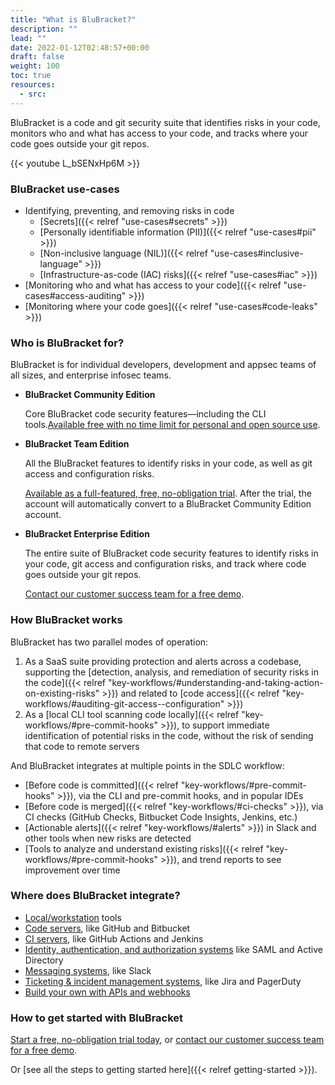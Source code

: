 ```yaml
---
title: "What is BluBracket?"
description: ""
lead: ""
date: 2022-01-12T02:48:57+00:00
draft: false
weight: 100
toc: true
resources:
  - src:
---
```


BluBracket is a code and git security suite that identifies risks in your code, monitors who and what has access to your code, and tracks where your code goes outside your git repos.

{{< youtube L_bSENxHp6M >}}

### BluBracket use-cases

- Identifying, preventing, and removing risks in code
  - [Secrets]({{< relref "use-cases#secrets" >}})
  - [Personally identifiable information (PII)]({{< relref "use-cases#pii" >}})
  - [Non-inclusive language (NIL)]({{< relref "use-cases#inclusive-language" >}})
  - [Infrastructure-as-code (IAC) risks]({{< relref "use-cases#iac" >}})
- [Monitoring who and what has access to your code]({{< relref "use-cases#access-auditing" >}})
- [Monitoring where your code goes]({{< relref "use-cases#code-leaks" >}})

### Who is BluBracket for?

BluBracket is for individual developers, development and appsec teams of all sizes, and enterprise infosec teams.

- **BluBracket Community Edition**

    Core BluBracket code security features—including the CLI tools.[Available free with no time limit for personal and open source use](https://blubracket.com/contact/get-started/).

- **BluBracket Team Edition**

    All the BluBracket features to identify risks in your code, as well as git access and configuration risks.

    [Available as a full-featured, free, no-obligation trial](https://blubracket.com/contact/get-started/). After the trial, the account will automatically convert to a BluBracket Community Edition account.

- **BluBracket Enterprise Edition**

    The entire suite of BluBracket code security features to identify risks in your code, git access and configuration risks, and track where code goes outside your git repos.

    [Contact our customer success team for a free demo](https://blubracket.com/contact-sales/).

### How BluBracket works

BluBracket has two parallel modes of operation:

1. As a SaaS suite providing protection and alerts across a codebase, supporting the [detection, analysis, and remediation of security risks in the code]({{< relref "key-workflows/#understanding-and-taking-action-on-existing-risks" >}}) and related to [code access]({{< relref "key-workflows/#auditing-git-access--configuration" >}})
1. As a [local CLI tool scanning code locally]({{< relref "key-workflows/#pre-commit-hooks" >}}), to support immediate identification of potential risks in the code, without the risk of sending that code to remote servers

And BluBracket integrates at multiple points in the SDLC workflow:

- [Before code is committed]({{< relref "key-workflows/#pre-commit-hooks" >}}), via the CLI and pre-commit hooks, and in popular IDEs
- [Before code is merged]({{< relref "key-workflows/#ci-checks" >}}), via CI checks (GitHub Checks, Bitbucket Code Insights, Jenkins, etc.)
- [Actionable alerts]({{< relref "key-workflows/#alerts" >}}) in Slack and other tools when new risks are detected
- [Tools to analyze and understand existing risks]({{< relref "key-workflows/#pre-commit-hooks" >}}), and trend reports to see improvement over time

### Where does BluBracket integrate?

- [Local/workstation](/intro/integrations/) tools
- [Code servers](/intro/integrations/), like GitHub and Bitbucket
- [CI servers](/intro/integrations/), like GitHub Actions and Jenkins
- [Identity, authentication, and authorization systems](/intro/integrations/) like SAML and Active Directory
- [Messaging systems](/intro/integrations/), like Slack
- [Ticketing & incident management systems](/intro/integrations/), like Jira and PagerDuty
- [Build your own with APIs and webhooks](/intro/integrations/)

### How to get started with BluBracket

[Start a free, no-obligation trial today](https://blubracket.com/contact/get-started/), or [contact our customer success team for a free demo](https://blubracket.com/contact-sales/).

Or [see all the steps to getting started here]({{< relref getting-started >}}).
